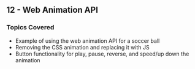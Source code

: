 ## 12 - Web Animation API

### Topics Covered

- Example of using the web animation API for a soccer ball
- Removing the CSS animation and replacing it with JS
- Button functionality for play, pause, reverse, and speed/up down the animation
